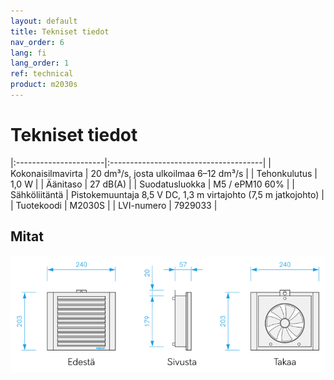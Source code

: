 ```yaml
---
layout: default
title: Tekniset tiedot
nav_order: 6
lang: fi
lang_order: 1
ref: technical
product: m2030s
---
```


# Tekniset tiedot

|:----------------------|:--------------------------------------|
| Kokonaisilmavirta     | 20 dm³/s, josta ulkoilmaa 6–12 dm³/s  |
| Tehonkulutus          | 1,0 W                                 |
| Äänitaso              | 27 dB(A)                              |
| Suodatusluokka        | M5 / ePM10 60%                        |
| Sähköliitäntä         | Pistokemuuntaja 8,5 V DC, 1,3 m virtajohto (7,5 m jatkojohto)  |
| Tuotekoodi            | M2030S                                |
| LVI-numero            | 7929033                               |

## Mitat
<p><img src="/assets/images/m2030s-dim-1.1-FI.png" width="550px" /></p>
